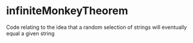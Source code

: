 # infiniteMonkeyTheorem
Code relating to the idea that a random selection of strings will eventually equal a given string
